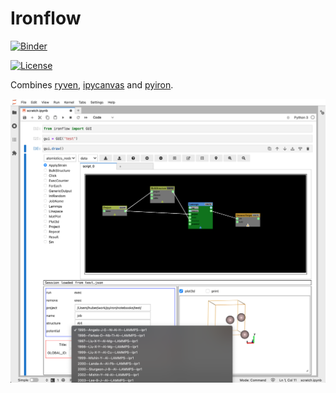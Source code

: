 # Ironflow

[![Binder](https://mybinder.org/badge_logo.svg)](https://mybinder.org/v2/gh/pyiron/ironflow/HEAD?labpath=ironflow.ipynb)

[![License](https://img.shields.io/badge/License-BSD_3--Clause-blue.svg)](https://opensource.org/licenses/BSD-3-Clause)

Combines [ryven](https://ryven.org), [ipycanvas](https://ipycanvas.readthedocs.io/) and [pyiron](https://pyiron.org).

![](screenshot.png)
